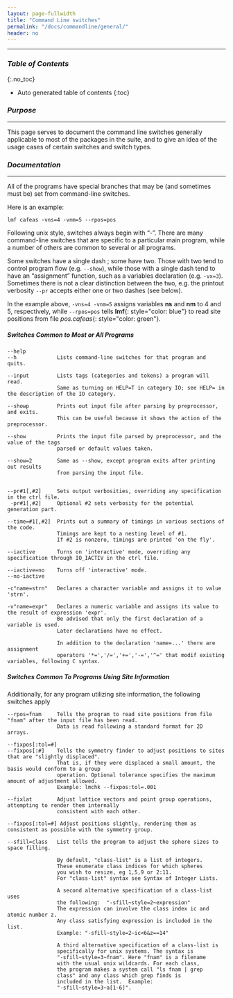 ```yaml
---
layout: page-fullwidth
title: "Command Line switches"
permalink: "/docs/commandline/general/"
header: no
---
```


____________________________________________________________

### _Table of Contents_
{:.no_toc}
*  Auto generated table of contents
{:toc} 

### _Purpose_
_____________________________________________________________
This page serves to document the command line switches generally applicable to most of the packages in the suite, and to give an idea of the usage cases of certain switches and switch types.

### _Documentation_
_____________________________________________________________
All of the programs have special branches that may be (and sometimes must be) set from command-line switches.

Here is an example:

    lmf cafeas -vns=4 -vnm=5 --rpos=pos 

Following unix style, switches always begin with “-”. There are many command-line switches that are specific to a particular main program, while a number of others are common to several or all programs.

Some switches have a single dash ; some have two. Those with two tend to control program flow (e.g. `--show`), while those with a single dash tend to have an “assignment” function, such as a variables declaration (e.g. `-vx=3`). Sometimes there is not a clear distinction between the two, e.g. the printout verbosity `--pr` accepts either one or two dashes (see below).

In the example above, `-vns=4 -vnm=5` assigns variables **ns** and **nm** to 4 and 5, respectively, while `--rpos=pos` tells **lmf**{: style="color: blue"} to read site positions from file 
_pos.cafeas_{: style="color: green"}.


##### _Switches Common to Most or All Programs_

    --help
    --h             Lists command-line switches for that program and quits.
    
    --input         Lists tags (categories and tokens) a program will read. 
                    Same as turning on HELP=T in category IO; see HELP= in the description of the IO category.
	
    --showp         Prints out input file after parsing by preprocessor, and exits.
                    This can be useful because it shows the action of the preprocessor.

    --show          Prints the input file parsed by preprocessor, and the value of the tags
                    parsed or default values taken.
			
    --show=2        Same as --show, except program exits after printing out results
                    from parsing the input file.


    --pr#1[,#2]     Sets output verbosities, overriding any specification in the ctrl file.
     -pr#1[,#2]     Optional #2 sets verbosity for the potential generation part.

    --time=#1[,#2]  Prints out a summary of timings in various sections of the code.
                    Timings are kept to a nesting level of #1.  
                    If #2 is nonzero, timings are printed 'on the fly'.
					
    --iactive       Turns on 'interactive' mode, overriding any specification through IO_IACTIV in the ctrl file.
					
    --iactive=no    Turns off 'interactive' mode.
    --no-iactive    
					
    -c"name=strn"   Declares a character variable and assigns it to value 'strn'.
					
    -v"name=expr"   Declares a numeric variable and assigns its value to the result of expression 'expr'. 
                    Be advised that only the first declaration of a variable is used.
                    Later declarations have no effect.  

                    In addition to the declaration 'name=...' there are assignment
                    operators '*=','/=','+=','-=','^=' that modif existing variables, following C syntax.

##### _Switches Common To Programs Using Site Information_
Additionally, for any program utilizing site information, the following switches apply

    --rpos=fnam     Tells the program to read site positions from file "fnam" after the input file has been read.
                    Data is read following a standard format for 2D arrays.
					
    --fixpos[:tol=#]
    --fixpos[:#]    Tells the symmetry finder to adjust positions to sites that are "slightly displaced".
                    That is, if they were displaced a small amount, the basis would conform to a group
                    operation. Optional tolerance specifies the maximum amount of adjustment allowed.
                    Example: lmchk --fixpos:tol=.001
				   
    --fixlat        Adjust lattice vectors and point group operations, attempting to render them internally
                    consistent with each other.

    --fixpos[:tol=#] Adjust positions slightly, rendering them as consistent as possible with the symmetry group.

    --sfill=class   List tells the program to adjust the sphere sizes to space filling.
					
                    By default, "class-list" is a list of integers.
                    These enumerate class indices for which spheres
                    you wish to resize, eg 1,5,9 or 2:11.
                    For "class-list" syntax see Syntax of Integer Lists.
					
                    A second alternative specification of a class-list uses
                    the following:  "-sfill~style=2~expression"
                    The expression can involve the class index ic and atomic number z.
                    Any class satisfying expression is included in the list.
                    Example: "-sfill~style=2~ic<6&z==14"
					
                    A third alternative specification of a class-list is
                    specifically for unix systems. The syntax is
                    "-sfill~style=3~fnam". Here "fnam" is a filename
                    with the usual unix wildcards. For each class,
                    the program makes a system call "ls fnam | grep
                    class" and any class which grep finds is
                    included in the list.  Example:
                    "-sfill~style=3~a[1-6]".
